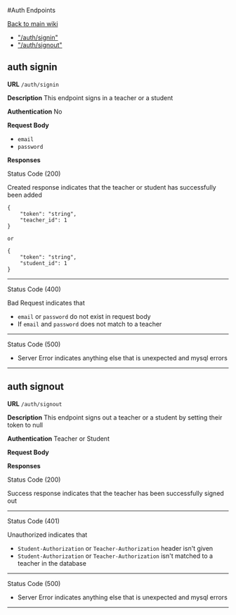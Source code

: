 #Auth Endpoints

[Back to main wiki](../../../wiki.md)

- ["/auth/signin"](#auth-signin)
- ["/auth/signout"](#auth-signout)

## auth signin

**URL** `/auth/signin`

**Description** This endpoint signs in a teacher or a student

**Authentication** No

**Request Body**

- `email`
- `password`

**Responses**

Status Code (200)

Created response indicates that the teacher or student has successfully been added

    {
        "token": "string",
        "teacher_id": 1
    }

    or

    {
        "token": "string",
        "student_id": 1
    }

---

Status Code (400)

Bad Request indicates that

- `email` or `password` do not exist in request body
- If `email` and `password` does not match to a teacher

---

Status Code (500)

- Server Error indicates anything else that is unexpected and mysql errors

---

## auth signout

**URL** `/auth/signout`

**Description** This endpoint signs out a teacher or a student by setting their token to null

**Authentication** Teacher or Student

**Request Body**

**Responses**

Status Code (200)

Success response indicates that the teacher has been successfully signed out

---

Status Code (401)

Unauthorized indicates that

- `Student-Authorization` or `Teacher-Authorization` header isn't given
- `Student-Authorization` or `Teacher-Authorization` isn't matched to a teacher in the database

---

Status Code (500)

- Server Error indicates anything else that is unexpected and mysql errors

---
